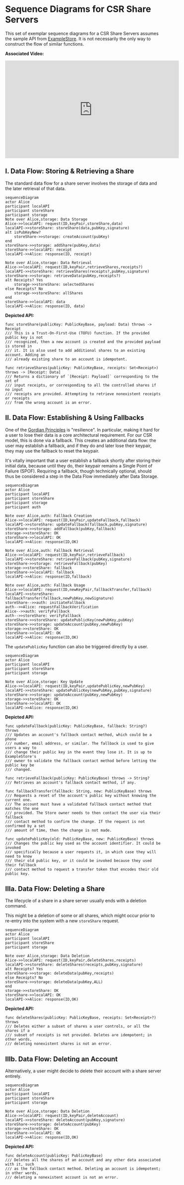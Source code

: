 # Sequence Diagrams for CSR Share Servers

This set of exemplar sequence diagrams for a CSR Share Servers assumes the sample API from [ExampleStore](https://github.com/BlockchainCommons/BCSwiftFoundation/blob/d355f0847d8bea9bac5fba8ddfdb8c29c281f9f7/Tests/BCFoundationTests/ExampleStore/ExampleStore.swift). It is not necessarily the only way to construct the flow of similar functions.

**Associated Video:**
<iframe width="560" height="315" src="https://www.youtube.com/embed/mpCEGUiCwFg" title="YouTube video player" frameborder="0" allow="accelerometer; autoplay; clipboard-write; encrypted-media; gyroscope; picture-in-picture" allowfullscreen></iframe>

## I. Data Flow: Storing & Retrieving a Share

The standard data flow for a share server involves the storage of data and the later retrieval of that data.

```mermaid
sequenceDiagram
actor Alice
participant localAPI
participant storeShare
participant storage
Note over Alice,storage: Data Storage
Alice->>localAPI: request(ID,keyPair,storeShare,data)
localAPI->>storeShare: storeShare(data,pubKey,signature)
alt isPubKeyNew?
    storeShare->>storage: createAccount(pubKey)
end    
storeShare->>storage: addShare(pubKey,data)
storeShare->>localAPI: receipt
localAPI->>Alice: response(ID, receipt)

Note over Alice,storage: Data Retrieval
Alice->>localAPI: request(ID,keyPair,retrieveShares,receipts?)
localAPI->>storeShare: retrieveShares(receipts?,pubKey,signature)
storeShare->>storage: retrieveData(pubKey,receipts?)
alt Receipts? Yes
    storage->>storeShare: selectedShares
else Receipts? No
    storage->>storeShare: allShares
end    
storeShare->>localAPI: data
localAPI->>Alice: response(ID, data)
```

**Depicted API:**
```
func storeShare(publicKey: PublicKeyBase, payload: Data) throws -> Receipt
/// This is a Trust-On-First-Use (TOFU) function. If the provided public key is not
/// recognized, then a new account is created and the provided payload is stored in
/// it. It is also used to add additional shares to an existing account. Adding an
/// already existing share to an account is idempotent.

func retrieveShares(publicKey: PublicKeyBase, receipts: Set<Receipt>) throws -> [Receipt: Data]
/// Returns a dictionary of `[Receipt: Payload]` corresponding to the set of
/// input receipts, or corresponding to all the controlled shares if no input
/// receipts are provided. Attempting to retrieve nonexistent receipts or receipts
/// from the wrong account is an error.
```

## II. Data Flow: Establishing & Using Fallbacks

One of the [Gordian Principles](https://github.com/BlockchainCommons/Gordian#gordian-principles) is "resilience". In particular, making it hard for a user to lose their data is a core architectural requirement. For our CSR model, this is done via a fallback. This creates an additional data flow: the user may establish a fallback, and if they do and later lose their keypair, they may use the fallback to reset the keypair. 

It's vitally important that a user establish a fallback shortly after storing their initial data, because until they do, their keypair remains a Single Point of Failure (SPOF). Requiring a fallback, though technically optional, should thus be considered a step in the Data Flow immediately after Data Storage.

```mermaid
sequenceDiagram
actor Alice
participant localAPI
participant storeShare
participant storage
participant auth

Note over Alice,auth: Fallback Creation
Alice->>localAPI: request(ID,keyPair,updateFallback,fallback)
localAPI->>storeShare: updateFallback(fallback,pubKey,signature)
storeShare->>storage: addFallback(pubKey,fallback)
storage->>storeShare: OK
storeShare->>localAPI: OK
localAPI->>Alice: response(ID,OK)

Note over Alice,auth: Fallback Retrieval
Alice->>localAPI: request(ID,keyPair,retrieveFallback)
localAPI->>storeShare: retrieveFallback(pubKey,signature)
storeShare->>storage: retrieveFallback(pubKey)
storage->>storeShare: fallback
storeShare->>localAPI: fallback
localAPI->>Alice: response(ID,fallback)

Note over Alice,auth: Fallback Usage
Alice->>localAPI: request(ID,newKeyPair,fallbackTransfer,fallback)
localAPI->>storeShare: fallbackTransfer(fallback,newPubKey,newSignature)
storeShare-->>auth: initiateFallback
auth-->>Alice: requestFallbackVerification
Alice-->>auth: verifyFallback
auth-->>storeShare: verifyFallback
storeShare->>storeShare: updatePublicKey(newPubKey,pubKey)
storeShare->>storage: updateAccount(pubKey,newPubKey)
storage->>storeShare: OK
storeShare->>localAPI: OK
localAPI->>Alice: response(ID,OK)
```
The `updatePublicKey` function can also be triggered directly by a user.

```mermaid
sequenceDiagram
actor Alice
participant localAPI
participant storeShare
participant storage

Note over Alice,storage: Key Update
Alice->>localAPI: request(ID,keyPair,updatePublicKey,newPubKey)
localAPI->>storeShare: updatePublicKey(newPubKey,pubKey,signature)
storeShare->>storage: updateAccount(pubKey,newPubKey)
storage->>storeShare: OK
storeShare->>localAPI: OK
localAPI->>Alice: response(ID,OK)
```

**Depicted API:**
```
func updateFallback(publicKey: PublicKeyBase, fallback: String?) throws
/// Updates an account's fallback contact method, which could be a phone
/// number, email address, or similar. The fallback is used to give users a way to
/// change their public key in the event they lose it. It is up to ExampleStore's
/// owner to validate the fallback contact method before letting the public key be
/// changed.

func retrieveFallback(publicKey: PublicKeyBase) throws -> String?
/// Retrieves an account's fallback contact method, if any.

func fallbackTransfer(fallback: String, new: PublicKeyBase) throws
/// Requests a reset of the account's public key without knowing the current one.
/// The account must have a validated fallback contact method that matches the one
/// provided. The Store owner needs to then contact the user via their fallback
/// contact method to confirm the change. If the request is not confirmed by a set
/// amount of time, then the change is not made.

func updatePublicKey(old: PublicKeyBase, new: PublicKeyBase) throws
/// Changes the public key used as the account identifier. It could be invoked
/// specifically because a user requests it, in which case they will need to know
/// their old public key, or it could be invoked because they used their fallback
/// contact method to request a transfer token that encodes their old public key.
``` 

## IIIa. Data Flow: Deleting a Share

The lifecycle of a share in a share server usually ends with a deletion command.

This might be a deletion of some or all shares, which might occur prior to re-entry into the system with a new `storeShare` request.

```mermaid
sequenceDiagram
actor Alice
participant localAPI
participant storeShare
participant storage

Note over Alice,storage: Data Deletion
Alice->>localAPI: request(ID,keyPair,deleteShares,receipts)
localAPI->>storeShare: deleteShares(receipts,pubKey,signature)
alt Receipts? Yes
storeShare->>storage: deleteData(pubKey,receipts)
else Receipts? No
storeShare->>storage: deleteData(pubKey,ALL)
end    
storage->>storeShare: OK
storeShare->>localAPI: OK
localAPI->>Alice: response(ID,OK)
```

**Depicted API:**
```    
func deleteShares(publicKey: PublicKeyBase, receipts: Set<Receipt>?) throws
/// Deletes either a subset of shares a user controls, or all the shares if a
/// subset of receipts is not provided. Deletes are idempotent; in other words,
/// deleting nonexistent shares is not an error.
```

## IIIb. Data Flow: Deleting an Account

Alternatively, a user might decide to delete their account with a share server entirely.

```mermaid
sequenceDiagram
actor Alice
participant localAPI
participant storeShare
participant storage

Note over Alice,storage: Data Deletion
Alice->>localAPI: request(ID,keyPair,deleteAccount)
localAPI->>storeShare: deleteAccount(pubKey,signature)
storeShare->>storage: deleteAccount(pubKey)
storage->>storeShare: OK
storeShare->>localAPI: OK
localAPI->>Alice: response(ID,OK)
```

**Depicted API:**
```    
func deleteAccount(publicKey: PublicKeyBase)
/// Deletes all the shares of an account and any other data associated with it, such
/// as the fallback contact method. Deleting an account is idempotent; in other words,
/// deleting a nonexistent account is not an error.
```

